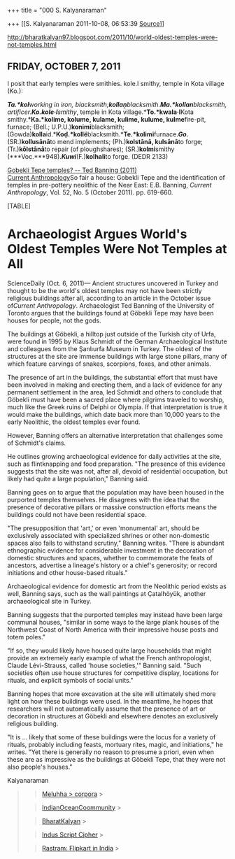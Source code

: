 +++
title = "000 S. Kalyanaraman"

+++
[[S. Kalyanaraman	2011-10-08, 06:53:39 [Source](https://groups.google.com/g/bvparishat/c/o6KnMx3hVus)]]



<http://bharatkalyan97.blogspot.com/2011/10/world-oldest-temples-were-not-temples.html>

## FRIDAY, OCTOBER 7, 2011

I posit that early temples were smithies. kole.l smithy, temple in Kota village (Ko.):

  

***Ta.*kol**working in iron, blacksmith;**kollaṉ**blacksmith.***Ma.*kollan**blacksmith, artificer.***Ko.*kole·l****smithy**, temple in Kota village.***To.*kwala·l**Kota smithy.***Ka.*kolime, kolume, kulame, kulime, kulume, kulme**fire-pit, furnace; (Bell.; U.P.U.)**konimi**blacksmith; (Gowda)**kolla**id.***Koḍ.*kollë**blacksmith.***Te.*kolimi**furnace.***Go.***(SR.)**kollusānā**to mend implements; (Ph.)**kolstānā, kulsānā**to forge; (Tr.)**kōlstānā**to repair (of ploughshares); (SR.)**kolmi**smithy (***Voc.***948).***Kuwi***(F.)**kolhali**to forge. (DEDR 2133)

[Gobekli Tepe temples? -- Ted Banning (2011)](http://www.scribd.com/doc/67961270/Gobekli-Tepe-temples-Ted-Banning-2011 "View Gobekli Tepe temples? -- Ted Banning (2011) on Scribd")  
[Current Anthropology](http://www.scribd.com/fullscreen/67961270?access_key=key-1g3cl9jaylqsilq8wivt)So fair a house: Gobekli Tepe and the identification of temples in pre-pottery neolithic of the Near East: E.B. Banning, *Current Anthropology*, Vol. 52, No. 5 (October 2011). pp. 619-660.  

[TABLE]

# Archaeologist Argues World's Oldest Temples Were Not Temples at All

ScienceDaily (Oct. 6, 2011)— Ancient structures uncovered in Turkey and thought to be the world's oldest temples may not have been strictly religious buildings after all, according to an article in the October issue of*Current Anthropology*. Archaeologist Ted Banning of the University of Toronto argues that the buildings found at Göbekli Tepe may have been houses for people, not the gods.

The buildings at Göbekli, a hilltop just outside of the Turkish city of Urfa, were found in 1995 by Klaus Schmidt of the German Archaeological Institute and colleagues from the Şanlıurfa Museum in Turkey. The oldest of the structures at the site are immense buildings with large stone pillars, many of which feature carvings of snakes, scorpions, foxes, and other animals.

The presence of art in the buildings, the substantial effort that must have been involved in making and erecting them, and a lack of evidence for any permanent settlement in the area, led Schmidt and others to conclude that Göbekli must have been a sacred place where pilgrims traveled to worship, much like the Greek ruins of Delphi or Olympia. If that interpretation is true it would make the buildings, which date back more than 10,000 years to the early Neolithic, the oldest temples ever found.

However, Banning offers an alternative interpretation that challenges some of Schmidt's claims.

He outlines growing archaeological evidence for daily activities at the site, such as flintknapping and food preparation. "The presence of this evidence suggests that the site was not, after all, devoid of residential occupation, but likely had quite a large population," Banning said.

Banning goes on to argue that the population may have been housed in the purported temples themselves. He disagrees with the idea that the presence of decorative pillars or massive construction efforts means the buildings could not have been residential space.

"The presupposition that 'art,' or even 'monumental' art, should be exclusively associated with specialized shrines or other non-domestic spaces also fails to withstand scrutiny," Banning writes. "There is abundant ethnographic evidence for considerable investment in the decoration of domestic structures and spaces, whether to commemorate the feats of ancestors, advertise a lineage's history or a chief's generosity; or record initiations and other house-based rituals."

Archaeological evidence for domestic art from the Neolithic period exists as well, Banning says, such as the wall paintings at Çatalhöyük, another archaeological site in Turkey.

Banning suggests that the purported temples may instead have been large communal houses, "similar in some ways to the large plank houses of the Northwest Coast of North America with their impressive house posts and totem poles."

"If so, they would likely have housed quite large households that might provide an extremely early example of what the French anthropologist, Claude Lévi-Strauss, called 'house societies,'" Banning said. "Such societies often use house structures for competitive display, locations for rituals, and explicit symbols of social units."

Banning hopes that more excavation at the site will ultimately shed more light on how these buildings were used. In the meantime, he hopes that researchers will not automatically assume that the presence of art or decoration in structures at Göbekli and elsewhere denotes an exclusively religious building.

"It is … likely that some of these buildings were the locus for a variety of rituals, probably including feasts, mortuary rites, magic, and initiations," he writes. "Yet there is generally no reason to presume a priori, even when these are as impressive as the buildings at Göbekli Tepe, that they were not also people's houses."

  

Kalyanaraman

  

> 
> > 
> > [Meluhha > corpora](http://bharatkalyan97.blogspot.com/2011/09/meluhha-epigraphia-indus-language.html) >
> 
> > 
> > 
> > [IndianOceanCoommunity](https://sites.google.com/site/indianoceancommunity1/) >
> 
> > 
> > [BharatKalyan](http://bharatkalyan97.blogspot.com/) >
> 
> > 
> > [Indus Script Cipher](http://tinyurl.com/3w6ojj6) >
> 
> > 
> > [Rastram: Flipkart in India](http://tinyurl.com/4xguuoh%20) >
> 

  

  

